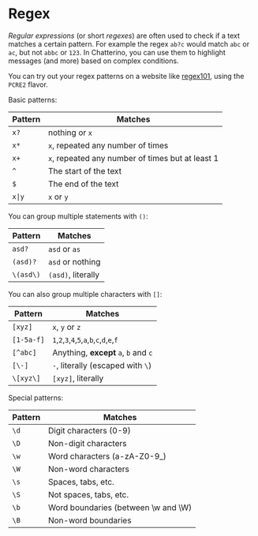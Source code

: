 # Regex

_Regular expressions_ (or short _regexes_) are often used to check if a text matches a certain pattern. For example the regex `ab?c` would match `abc` or `ac`, but not `abbc` or `123`. In Chatterino, you can use them to highlight messages (and more) based on complex conditions.

You can try out your regex patterns on a website like [regex101](https://regex101.com), using the `PCRE2` flavor.

Basic patterns:

| Pattern           | Matches                                          |
| ----------------- | ------------------------------------------------ |
| `x?`              | nothing or `x`                                   |
| `x*`              | `x`, repeated any number of times                |
| `x+`              | `x`, repeated any number of times but at least 1 |
| `^`               | The start of the text                            |
| `$`               | The end of the text                              |
| <code>x\|y</code> | `x` or `y`                                       |

You can group multiple statements with `()`:

| Pattern   | Matches            |
| --------- | ------------------ |
| `asd?`    | `asd` or `as`      |
| `(asd)?`  | `asd` or nothing   |
| `\(asd\)` | `(asd)`, literally |

You can also group multiple characters with `[]`:

| Pattern    | Matches                                     |
| ---------- | ------------------------------------------- |
| `[xyz]`    | `x`, `y` or `z`                             |
| `[1-5a-f]` | `1`,`2`,`3`,`4`,`5`,`a`,`b`,`c`,`d`,`e`,`f` |
| `[^abc]`   | Anything, **except** `a`, `b` and `c`       |
| `[\-]`     | `-`, literally (escaped with `\`)           |
| `\[xyz\]`  | `[xyz]`, literally                          |

Special patterns:

| Pattern | Matches                             |
| ------- | ----------------------------------- |
| `\d`    | Digit characters (0-9)              |
| `\D`    | Non-digit characters                |
| `\w`    | Word characters (a-zA-Z0-9\_)       |
| `\W`    | Non-word characters                 |
| `\s`    | Spaces, tabs, etc.                  |
| `\S`    | Not spaces, tabs, etc.              |
| `\b`    | Word boundaries (between \w and \W) |
| `\B`    | Non-word boundaries                 |
